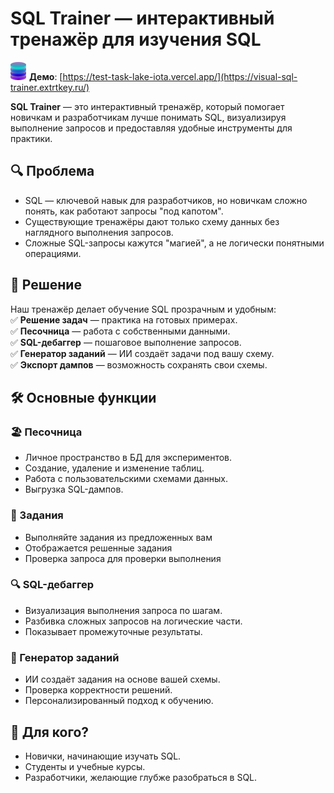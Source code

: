 # SQL Trainer — интерактивный тренажёр для изучения SQL  

![Logo](https://github.com/imadji/visual-sql-trainer/blob/main/client/src/assets/Logo-mini.png)
**Демо**: [https://test-task-lake-iota.vercel.app/](https://visual-sql-trainer.extrtkey.ru/)

**SQL Trainer** — это интерактивный тренажёр, который помогает новичкам и разработчикам лучше понимать SQL, визуализируя выполнение запросов и предоставляя удобные инструменты для практики.  

## 🔍 Проблема  
- SQL — ключевой навык для разработчиков, но новичкам сложно понять, как работают запросы "под капотом".  
- Существующие тренажёры дают только схему данных без наглядного выполнения запросов.  
- Сложные SQL-запросы кажутся "магией", а не логически понятными операциями.  

## 🚀 Решение  
Наш тренажёр делает обучение SQL прозрачным и удобным:  
✅ **Решение задач** — практика на готовых примерах.  
✅ **Песочница** — работа с собственными данными.  
✅ **SQL-дебаггер** — пошаговое выполнение запросов.  
✅ **Генератор заданий** — ИИ создаёт задачи под вашу схему.  
✅ **Экспорт дампов** — возможность сохранять свои схемы.  

## 🛠️ Основные функции  
### 🏖️ Песочница  
- Личное пространство в БД для экспериментов.  
- Создание, удаление и изменение таблиц.  
- Работа с пользовательскими схемами данных.  
- Выгрузка SQL-дампов.

### 🧩 Задания
- Выполняйте задания из предложенных вам
- Отображается решенные задания
- Проверка запроса для проверки выполнения

### 🔍 SQL-дебаггер  
- Визуализация выполнения запроса по шагам.  
- Разбивка сложных запросов на логические части.  
- Показывает промежуточные результаты.  

### 🤖 Генератор заданий  
- ИИ создаёт задания на основе вашей схемы.  
- Проверка корректности решений.  
- Персонализированный подход к обучению.  

## 🎯 Для кого?  
- Новички, начинающие изучать SQL.  
- Студенты и учебные курсы.  
- Разработчики, желающие глубже разобраться в SQL.  
